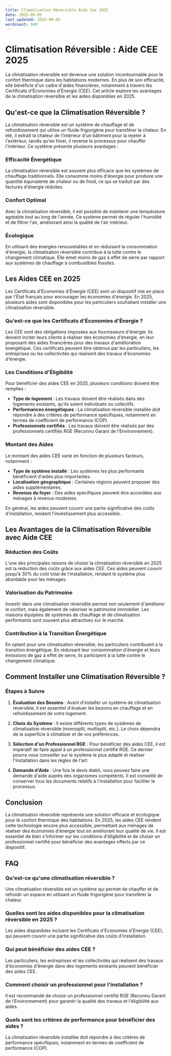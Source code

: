 ```yaml
---
title: Climatisation Réversible Aide Cee 2025
date: 2025-09-05
last_updated: 2025-09-05
wordcount: 949
---
```


# Climatisation Réversible : Aide CEE 2025

La climatisation réversible est devenue une solution incontournable pour le confort thermique dans les habitations modernes. En plus de son efficacité, elle bénéficie d'un cadre d'aides financières, notamment à travers les Certificats d'Économies d'Énergie (CEE). Cet article explore les avantages de la climatisation réversible et les aides disponibles en 2025.

## Qu'est-ce que la Climatisation Réversible ?

La climatisation réversible est un système de chauffage et de refroidissement qui utilise un fluide frigorigène pour transférer la chaleur. En été, il extrait la chaleur de l'intérieur d'un bâtiment pour la rejeter à l'extérieur, tandis qu'en hiver, il reverse le processus pour chauffer l'intérieur. Ce système présente plusieurs avantages :

### Efficacité Énergétique

La climatisation réversible est souvent plus efficace que les systèmes de chauffage traditionnels. Elle consomme moins d'énergie pour produire une quantité équivalente de chaleur ou de froid, ce qui se traduit par des factures d'énergie réduites.

### Confort Optimal

Avec la climatisation réversible, il est possible de maintenir une température agréable tout au long de l'année. Ce système permet de réguler l'humidité et de filtrer l'air, améliorant ainsi la qualité de l'air intérieur.

### Écologique

En utilisant des énergies renouvelables et en réduisant la consommation d'énergie, la climatisation réversible contribue à la lutte contre le changement climatique. Elle émet moins de gaz à effet de serre par rapport aux systèmes de chauffage à combustibles fossiles.

## Les Aides CEE en 2025

Les Certificats d'Économies d'Énergie (CEE) sont un dispositif mis en place par l'État français pour encourager les économies d'énergie. En 2025, plusieurs aides sont disponibles pour les particuliers souhaitant installer une climatisation réversible.

### Qu'est-ce que les Certificats d'Économies d'Énergie ?

Les CEE sont des obligations imposées aux fournisseurs d'énergie. Ils doivent inciter leurs clients à réaliser des économies d'énergie, en leur proposant des aides financières pour des travaux d'amélioration énergétique. Ces certificats peuvent être obtenus par les particuliers, les entreprises ou les collectivités qui réalisent des travaux d'économies d'énergie.

### Les Conditions d'Éligibilité

Pour bénéficier des aides CEE en 2025, plusieurs conditions doivent être remplies :

- **Type de logement** : Les travaux doivent être réalisés dans des logements existants, qu'ils soient individuels ou collectifs.
- **Performances énergétiques** : La climatisation réversible installée doit répondre à des critères de performance spécifiques, notamment en termes de coefficient de performance (COP).
- **Professionnels certifiés** : Les travaux doivent être réalisés par des professionnels certifiés RGE (Reconnu Garant de l’Environnement).

### Montant des Aides

Le montant des aides CEE varie en fonction de plusieurs facteurs, notamment :

- **Type de système installé** : Les systèmes les plus performants bénéficient d'aides plus importantes.
- **Localisation géographique** : Certaines régions peuvent proposer des aides supplémentaires.
- **Revenus du foyer** : Des aides spécifiques peuvent être accordées aux ménages à revenus modestes.

En général, les aides peuvent couvrir une partie significative des coûts d'installation, rendant l'investissement plus accessible.

## Les Avantages de la Climatisation Réversible avec Aide CEE

### Réduction des Coûts

L'une des principales raisons de choisir la climatisation réversible en 2025 est la réduction des coûts grâce aux aides CEE. Ces aides peuvent couvrir jusqu'à 30% du coût total de l'installation, rendant le système plus abordable pour les ménages.

### Valorisation du Patrimoine

Investir dans une climatisation réversible permet non seulement d'améliorer le confort, mais également de valoriser le patrimoine immobilier. Les maisons équipées de systèmes de chauffage et de climatisation performants sont souvent plus attractives sur le marché.

### Contribution à la Transition Énergétique

En optant pour une climatisation réversible, les particuliers contribuent à la transition énergétique. En réduisant leur consommation d'énergie et leurs émissions de gaz à effet de serre, ils participent à la lutte contre le changement climatique.

## Comment Installer une Climatisation Réversible ?

### Étapes à Suivre

1. **Évaluation des Besoins** : Avant d'installer un système de climatisation réversible, il est essentiel d'évaluer les besoins en chauffage et en refroidissement de votre logement.
   
2. **Choix du Système** : Il existe différents types de systèmes de climatisation réversible (monosplit, multisplit, etc.). Le choix dépendra de la superficie à climatiser et de vos préférences.

3. **Sélection d'un Professionnel RGE** : Pour bénéficier des aides CEE, il est impératif de faire appel à un professionnel certifié RGE. Ce dernier pourra vous conseiller sur le système le plus adapté et réaliser l'installation dans les règles de l'art.

4. **Demande d'Aide** : Une fois le devis établi, vous pouvez faire une demande d'aide auprès des organismes compétents. Il est conseillé de conserver tous les documents relatifs à l'installation pour faciliter le processus.

## Conclusion

La climatisation réversible représente une solution efficace et écologique pour le confort thermique des habitations. En 2025, les aides CEE rendent cette technologie encore plus accessible, permettant aux ménages de réaliser des économies d'énergie tout en améliorant leur qualité de vie. Il est essentiel de bien s'informer sur les conditions d'éligibilité et de choisir un professionnel certifié pour bénéficier des avantages offerts par ce dispositif.

## FAQ

### Qu'est-ce qu'une climatisation réversible ?

Une climatisation réversible est un système qui permet de chauffer et de refroidir un espace en utilisant un fluide frigorigène pour transférer la chaleur.

### Quelles sont les aides disponibles pour la climatisation réversible en 2025 ?

Les aides disponibles incluent les Certificats d'Économies d'Énergie (CEE), qui peuvent couvrir une partie significative des coûts d'installation.

### Qui peut bénéficier des aides CEE ?

Les particuliers, les entreprises et les collectivités qui réalisent des travaux d'économies d'énergie dans des logements existants peuvent bénéficier des aides CEE.

### Comment choisir un professionnel pour l'installation ?

Il est recommandé de choisir un professionnel certifié RGE (Reconnu Garant de l’Environnement) pour garantir la qualité des travaux et l'éligibilité aux aides.

### Quels sont les critères de performance pour bénéficier des aides ?

La climatisation réversible installée doit répondre à des critères de performance spécifiques, notamment en termes de coefficient de performance (COP).